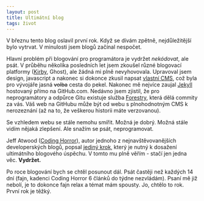```yaml
---
layout: post
title: Ultimátní blog
tags: život
---
```


V březnu tento blog oslavil první rok. Když se dívám zpětně,
nejdůležitější bylo vytrvat. V minulosti jsem blogů začínal
nespočet.

Hlavní problém při blogování pro programátora je vydržet *nekódovat*,
ale psát. V průběhu několika posledních let jsem zkoušel různé blogovací
platformy ([Kirby](https://getkirby.com/), Ghost), ale žádná mi plně nevyhovovala. Upravoval jsem design,
javascript a nakonec si dokonce zkusil napsat [vlastní CMS](https://github.com/sand-dollar/ixCMS),
což byla pro vývojáře jasná ~~volba~~ cesta do pekel. Nakonec mě nejvíce zaujal [Jekyll](https://jekyllrb.com/)
hostovaný přímo na GitHub.com. Nedávno jsem zjistil, že pro neprogramátory a odpůrce Gitu existuje
služba [Forestry](https://forestry.io/), která dělá commity za vás.
Váš web na GitHubu může být od webu s plnohodnotným CMS k nerozeznání
(až na to, že veškerou historii máte verzovanou).

Se vzhledem webu se stále nemohu smířit. Možná je dobrý. Možná stále vidím
nějaká zlepšení. Ale snažím se psát, neprogramovat.

Jeff Atwood ([Coding Horror](https://blog.codinghorror.com)), autor jednoho z nejnavštěvovanějších
developerských blogů, popsal [jediný krok](https://blog.codinghorror.com/how-to-achieve-ultimate-blog-success-in-one-easy-step/),
který je nutný k dosažení ultimátního blogového úspěchu. V tomto mu plně věřím -
stačí jen jedna věc. **Vydržet.**

Po roce blogování bych se chtěl posunout dál. Psát častěji než každých 14 dní
(fajn, kadenci Coding Horror 6 článků do týdne nezvládám). Psaní mě již nebolí,
je to dokonce fajn relax a témat mám spousty. Jo, chtělo to rok. První rok je těžký.
